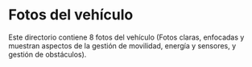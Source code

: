 Fotos del vehículo
====

Este directorio contiene 8 fotos del vehículo (Fotos claras, enfocadas y muestran aspectos de la gestión de movilidad, energía y sensores, y gestión de obstáculos).
